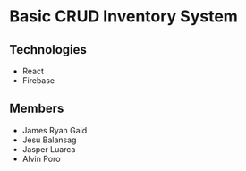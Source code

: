 # Basic CRUD Inventory System

## Technologies

- React
- Firebase

## Members

- James Ryan Gaid
- Jesu Balansag
- Jasper Luarca
- Alvin Poro
